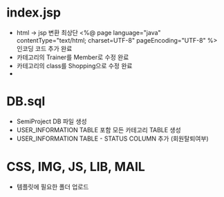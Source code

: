 # index.jsp
  - html -> jsp 변환 최상단 <%@ page language="java" contentType="text/html; charset=UTF-8" pageEncoding="UTF-8"  %> 인코딩 코드 추가 완료
  - 카테고리의 Trainer를 Member로 수정 완료
  - 카테고리의 class를 Shopping으로 수정 완료
  - 

# DB.sql
 - SemiProject DB 파일 생성
 - USER_INFORMATION TABLE 포함 모든 카테고리 TABLE 생성
 - USER_INFORMATION TABLE - STATUS COLUMN 추가 (회원탈퇴여부)

# CSS, IMG, JS, LIB, MAIL
 - 템플릿에 필요한 폴더 업로드
